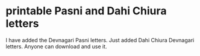 # printable Pasni and Dahi Chiura letters
I have added the Devnagari Pasni letters. 
Just added Dahi Chiura Devnagari letters.
Anyone can download and use it.
